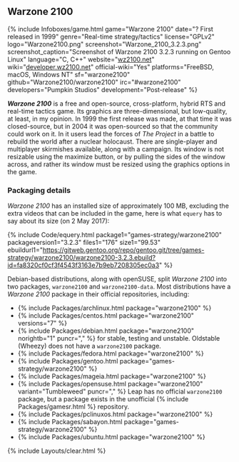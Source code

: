 ## Warzone 2100
{% include Infoboxes/game.html game="Warzone 2100" date="? First released in 1999" genre="Real-time strategy/tactics" license="GPLv2" logo="Warzone2100.png" screenshot="Warzone_2100_3.2.3.png" screenshot_caption="Screenshot of Warzone 2100 3.2.3 running on Gentoo Linux" language="C, C++" website="<a href='http://wz2100.net/' link='_blank'>wz2100.net</a>" wiki="<a href='http://developer.wz2100.net/' link='_blank'>developer.wz2100.net</a>" official-wiki="Yes" platforms="FreeBSD, macOS, Windows NT" sf="warzone2100" github="Warzone2100/warzone2100" irc="#warzone2100" developers="Pumpkin Studios" development="Post-release" %}

***Warzone 2100*** is a free and open-source, cross-platform, hybrid RTS and real-time tactics game. Its graphics are three-dimensional, but low-quality, at least, in my opinion. In 1999 the first release was made, at that time it was closed-source, but in 2004 it was open-sourced so that the community could work on it. In it users lead the forces of *The Project* in a battle to rebuild the world after a nuclear holocaust. There are single-player and multiplayer skirmishes available, along with a campaign. Its window is not resizable using the maximize button, or by pulling the sides of the window across, and rather its window must be resized using the graphics options in the game. 

### Packaging details
*Warzone 2100* has an installed size of approximately 100 MB, excluding the extra videos that can be included in the game, here is what `equery` has to say about its size (on 2 May 2017):

{% include Code/equery.html package1="games-strategy/warzone2100" packageversion1="3.2.3" files1="176" size1="99.53" ebuildurl1="https://gitweb.gentoo.org/repo/gentoo.git/tree/games-strategy/warzone2100/warzone2100-3.2.3.ebuild?id=fa8320cf0cf3f4543f3163e7b9eb7208305ec0a3" %}

Debian-based distributions, along with openSUSE, split *Warzone 2100* into two packages, `warzone2100` and `warzone2100-data`. Most distributions have a *Warzone 2100* package in their official repositories, including:

* {% include Packages/archlinux.html package="warzone2100" %}
* {% include Packages/centos.html package="warzone2100" versions="7" %}
* {% include Packages/debian.html package="warzone2100" norightb="1" puncr="," %} for stable, testing and unstable. Oldstable (Wheezy) does not have a `warzone2100` package. 
* {% include Packages/fedora.html package="warzone2100" %}
* {% include Packages/gentoo.html package="games-strategy/warzone2100" %}
* {% include Packages/mageia.html package="warzone2100" %}
* {% include Packages/opensuse.html package="warzone2100" variant="Tumbleweed" puncr="," %} Leap has no official `warzone2100` package, but a package exists in the unofficial {% include Packages/gamesr.html %} repository.
* {% include Packages/pclinuxos.html package="warzone2100" %}
* {% include Packages/sabayon.html package="games-strategy/warzone2100" %}
* {% include Packages/ubuntu.html package="warzone2100" %}

{% include Layouts/clear.html %}
